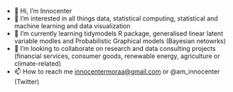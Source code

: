- 👋 Hi, I’m Innocenter
- 👀 I’m interested in all things data, statistical computing, statistical and machine learning and data visualization
- 🌱 I’m currently learning tidymodels R package, generalised linear latent variable modles and Probabilistic Graphical models (Bayesian netowrks)
- 💞️ I’m looking to collaborate on research and data consulting projects (financial services, consumer goods, renewable energy, agriculture or climate-related)
- 📫 How to reach me innocentermoraa@gmail.com or  @am_innocenter (Twitter)

<!---
am-innocenter/am-innocenter is a ✨ special ✨ repository because its `README.md` (this file) appears on your GitHub profile.
You can click the Preview link to take a look at your changes.
--->
